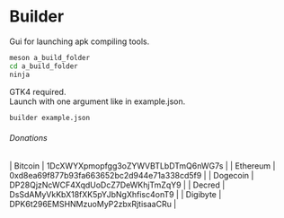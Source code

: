 # Builder
Gui for launching apk compiling tools.
```sh
meson a_build_folder
cd a_build_folder
ninja
```
GTK4 required.\
Launch with one argument like in example.json.
```sh
builder example.json
```
###### Donations
| Bitcoin  | 1DcXWYXpmopfgg3oZYWVBTLbDTmQ6nWG7s         |
| Ethereum | 0xd8ea69f877b93fa663652bc2d944e71a338cd5f9 |
| Dogecoin | DP28QjzNcWCF4XqdUoDcZ7DeWKhjTmZqY9         |
| Decred   | DsSdAMyVkKbX18fXK5pYJbNgXhfisc4onT9        |
| Digibyte | DPK6t296EMSHNMzuoMyP2zbxRjtisaaCRu         |